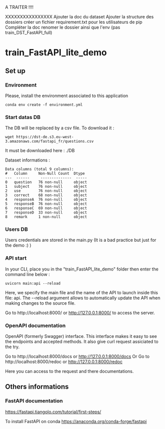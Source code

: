 
A TRAITER !!!!

XXXXXXXXXXXXXXXX
Ajouter la doc du dataset
Ajouter la structure des dossiers
créer un fichier requirement.txt pour les utilisateurs de pip
Compléter la doc
renomer le dossier ainsi que l'env (pas train_DST_FastAPI_full)



# train_FastAPI_lite_demo

## Set up

### Environment
Please, install the environment associated to this application

    conda env create -f environment.yml

### Start datas DB
The DB will be replaced by a csv file. To download it :

    wget https://dst-de.s3.eu-west-3.amazonaws.com/fastapi_fr/questions.csv

It must be downloaded here : ./DB

Dataset informations :

    Data columns (total 9 columns):
    #   Column     Non-Null Count  Dtype 
    ---  ------     --------------  ----- 
    0   question   76 non-null     object
    1   subject    76 non-null     object
    2   use        76 non-null     object
    3   correct    68 non-null     object
    4   responseA  76 non-null     object
    5   responseB  76 non-null     object
    6   responseC  69 non-null     object
    7   responseD  33 non-null     object
    8   remark     1 non-null      object

### Users DB
Users credentials are stored in the main.py (It is a bad practice but just for the demo :) )

### API start
In your CLI, place you in the "train_FastAPI_lite_demo" folder then enter the command line below :

    uvicorn main:api --reload 

Here, we specify the main file and the name of the API to launch inside this file: api. The --reload argument allows to automatically update the API when making changes to the source file.

Go to http://localhost:8000/ or http://127.0.0.1:8000/ to access the server.

### OpenAPI documentation
OpenAPI (formerly Swagger) interface. This interface makes it easy to see the endpoints and accepted methods. It also give curl request assiciated to the try.

Go to http://localhost:8000/docs or http://127.0.0.1:8000/docs
Or
Go to http://localhost:8000/redoc or http://127.0.0.1:8000/redoc

Here you can access to the request and there documentations.

## Others informations

### FastAPI documentation
https://fastapi.tiangolo.com/tutorial/first-steps/

To install FastAPI on conda
https://anaconda.org/conda-forge/fastapi



